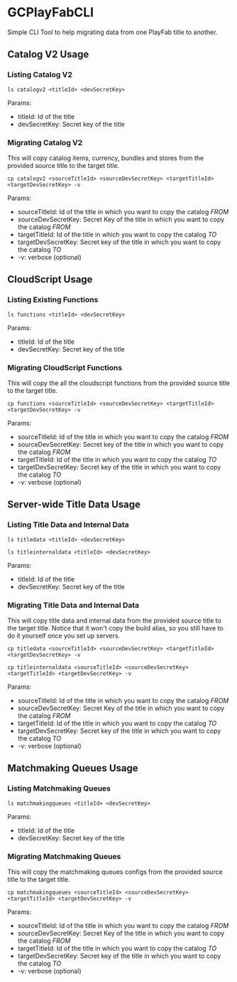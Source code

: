 # GCPlayFabCLI

Simple CLI Tool to help migrating data from one PlayFab title to another.

## Catalog V2 Usage

### Listing Catalog V2

```
ls catalogv2 <titleId> <devSecretKey>
```

Params:
* titleId: Id of the title
* devSecretKey: Secret key of the title

### Migrating Catalog V2

This will copy catalog items, currency, bundles and stores from the provided source title to the target title.

```
cp catalogv2 <sourceTitleId> <sourceDevSecretKey> <targetTitleId> <targetDevSecretKey> -v
```

Params:
* sourceTitleId: Id of the title in which you want to copy the catalog *FROM*
* sourceDevSecretKey: Secret Key of the title in which you want to copy the catalog *FROM*
* targetTitleId: Id of the title in which you want to copy the catalog *TO*
* targetDevSecretKey: Secret key of the title in which you want to copy the catalog *TO*
* -v: verbose (optional) 

## CloudScript Usage

### Listing Existing Functions

```
ls functions <titleId> <devSecretKey>
```

Params:
* titleId: Id of the title
* devSecretKey: Secret key of the title

### Migrating CloudScript Functions

This will copy the all the cloudscript functions from the provided source title to the target title.

```
cp functions <sourceTitleId> <sourceDevSecretKey> <targetTitleId> <targetDevSecretKey> -v
```

Params:
* sourceTitleId: Id of the title in which you want to copy the catalog *FROM*
* sourceDevSecretKey: Secret key of the title in which you want to copy the catalog *FROM*
* targetTitleId: Id of the title in which you want to copy the catalog *TO*
* targetDevSecretKey: Secret key of the title in which you want to copy the catalog *TO*
* -v: verbose (optional) 

## Server-wide Title Data Usage

### Listing Title Data and Internal Data

```
ls titledata <titleId> <devSecretKey>
```

```
ls titleinternaldata <titleId> <devSecretKey>
```

Params:
* titleId: Id of the title
* devSecretKey: Secret key of the title

### Migrating Title Data and Internal Data

This will copy title data and internal data from the provided source title to the target title. 
Notice that it won't copy the build alias, so you still have to do it yourself once you set up servers.

```
cp titledata <sourceTitleId> <sourceDevSecretKey> <targetTitleId> <targetDevSecretKey> -v
```

```
cp titleinternaldata <sourceTitleId> <sourceDevSecretKey> <targetTitleId> <targetDevSecretKey> -v
```

Params:
* sourceTitleId: Id of the title in which you want to copy the catalog *FROM*
* sourceDevSecretKey: Secret Key of the title in which you want to copy the catalog *FROM*
* targetTitleId: Id of the title in which you want to copy the catalog *TO*
* targetDevSecretKey: Secret key of the title in which you want to copy the catalog *TO*
* -v: verbose (optional) 

## Matchmaking Queues Usage

### Listing Matchmaking Queues

```
ls matchmakingqueues <titleId> <devSecretKey>
```

Params:
* titleId: Id of the title
* devSecretKey: Secret key of the title

### Migrating Matchmaking Queues

This will copy the matchmaking queues configs from the provided source title to the target title.

```
cp matchmakingqueues <sourceTitleId> <sourceDevSecretKey> <targetTitleId> <targetDevSecretKey> -v
```

Params:
* sourceTitleId: Id of the title in which you want to copy the catalog *FROM*
* sourceDevSecretKey: Secret Key of the title in which you want to copy the catalog *FROM*
* targetTitleId: Id of the title in which you want to copy the catalog *TO*
* targetDevSecretKey: Secret key of the title in which you want to copy the catalog *TO*
* -v: verbose (optional) 
